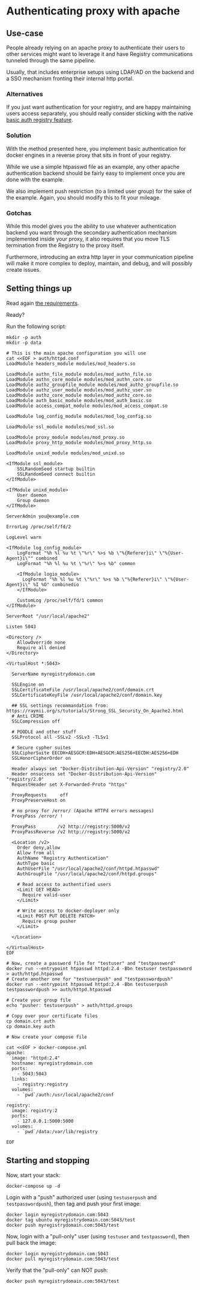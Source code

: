 <!--[metadata]>
+++
title = "Authenticating proxy with apache"
description = "Restricting access to your registry using an apache proxy"
keywords = ["registry, on-prem, images, tags, repository, distribution, authentication, proxy, apache, httpd, TLS, recipe, advanced"]
+++
<![end-metadata]-->

# Authenticating proxy with apache

## Use-case

People already relying on an apache proxy to authenticate their users to other services might want to leverage it and have Registry communications tunneled through the same pipeline.

Usually, that includes enterprise setups using LDAP/AD on the backend and a SSO mechanism fronting their internal http portal.

### Alternatives

If you just want authentication for your registry, and are happy maintaining users access separately, you should really consider sticking with the native [basic auth registry feature](deploying.md#native-basic-auth). 

### Solution

With the method presented here, you implement basic authentication for docker engines in a reverse proxy that sits in front of your registry.

While we use a simple htpasswd file as an example, any other apache authentication backend should be fairly easy to implement once you are done with the example.

We also implement push restriction (to a limited user group) for the sake of the example. Again, you should modify this to fit your mileage. 

### Gotchas

While this model gives you the ability to use whatever authentication backend you want through the secondary authentication mechanism implemented inside your proxy, it also requires that you move TLS termination from the Registry to the proxy itself.

Furthermore, introducing an extra http layer in your communication pipeline will make it more complex to deploy, maintain, and debug, and will possibly create issues.

## Setting things up

Read again [the requirements](recipes.md#requirements).

Ready?

Run the following script:

```
mkdir -p auth
mkdir -p data

# This is the main apache configuration you will use
cat <<EOF > auth/httpd.conf
LoadModule headers_module modules/mod_headers.so

LoadModule authn_file_module modules/mod_authn_file.so
LoadModule authn_core_module modules/mod_authn_core.so
LoadModule authz_groupfile_module modules/mod_authz_groupfile.so
LoadModule authz_user_module modules/mod_authz_user.so
LoadModule authz_core_module modules/mod_authz_core.so
LoadModule auth_basic_module modules/mod_auth_basic.so
LoadModule access_compat_module modules/mod_access_compat.so

LoadModule log_config_module modules/mod_log_config.so

LoadModule ssl_module modules/mod_ssl.so

LoadModule proxy_module modules/mod_proxy.so
LoadModule proxy_http_module modules/mod_proxy_http.so

LoadModule unixd_module modules/mod_unixd.so

<IfModule ssl_module>
    SSLRandomSeed startup builtin
    SSLRandomSeed connect builtin
</IfModule>

<IfModule unixd_module>
    User daemon
    Group daemon
</IfModule>

ServerAdmin you@example.com

ErrorLog /proc/self/fd/2

LogLevel warn

<IfModule log_config_module>
    LogFormat "%h %l %u %t \"%r\" %>s %b \"%{Referer}i\" \"%{User-Agent}i\"" combined
    LogFormat "%h %l %u %t \"%r\" %>s %b" common

    <IfModule logio_module>
      LogFormat "%h %l %u %t \"%r\" %>s %b \"%{Referer}i\" \"%{User-Agent}i\" %I %O" combinedio
    </IfModule>

    CustomLog /proc/self/fd/1 common
</IfModule>

ServerRoot "/usr/local/apache2"

Listen 5043

<Directory />
    AllowOverride none
    Require all denied
</Directory>

<VirtualHost *:5043>

  ServerName myregistrydomain.com

  SSLEngine on
  SSLCertificateFile /usr/local/apache2/conf/domain.crt
  SSLCertificateKeyFile /usr/local/apache2/conf/domain.key

  ## SSL settings recommandation from: https://raymii.org/s/tutorials/Strong_SSL_Security_On_Apache2.html
  # Anti CRIME
  SSLCompression off

  # POODLE and other stuff
  SSLProtocol all -SSLv2 -SSLv3 -TLSv1

  # Secure cypher suites
  SSLCipherSuite EECDH+AESGCM:EDH+AESGCM:AES256+EECDH:AES256+EDH
  SSLHonorCipherOrder on

  Header always set "Docker-Distribution-Api-Version" "registry/2.0"
  Header onsuccess set "Docker-Distribution-Api-Version" "registry/2.0"
  RequestHeader set X-Forwarded-Proto "https"

  ProxyRequests     off
  ProxyPreserveHost on

  # no proxy for /error/ (Apache HTTPd errors messages)
  ProxyPass /error/ !

  ProxyPass        /v2 http://registry:5000/v2
  ProxyPassReverse /v2 http://registry:5000/v2

  <Location /v2>
    Order deny,allow
    Allow from all
    AuthName "Registry Authentication"
    AuthType basic
    AuthUserFile "/usr/local/apache2/conf/httpd.htpasswd"
    AuthGroupFile "/usr/local/apache2/conf/httpd.groups"

    # Read access to authentified users
    <Limit GET HEAD>
      Require valid-user
    </Limit>

    # Write access to docker-deployer only
    <Limit POST PUT DELETE PATCH>
      Require group pusher
    </Limit>

  </Location>

</VirtualHost>
EOF

# Now, create a password file for "testuser" and "testpassword"
docker run --entrypoint htpasswd httpd:2.4 -Bbn testuser testpassword > auth/httpd.htpasswd
# Create another one for "testuserpush" and "testpasswordpush"
docker run --entrypoint htpasswd httpd:2.4 -Bbn testuserpush testpasswordpush >> auth/httpd.htpasswd

# Create your group file
echo "pusher: testuserpush" > auth/httpd.groups

# Copy over your certificate files
cp domain.crt auth
cp domain.key auth

# Now create your compose file

cat <<EOF > docker-compose.yml
apache:
  image: "httpd:2.4"
  hostname: myregistrydomain.com
  ports:
    - 5043:5043
  links:
    - registry:registry
  volumes:
    - `pwd`/auth:/usr/local/apache2/conf

registry:
  image: registry:2
  ports:
    - 127.0.0.1:5000:5000
  volumes:
    - `pwd`/data:/var/lib/registry

EOF
```

## Starting and stopping

Now, start your stack:

    docker-compose up -d

Login with a "push" authorized user (using `testuserpush` and `testpasswordpush`), then tag and push your first image: 

    docker login myregistrydomain.com:5043
    docker tag ubuntu myregistrydomain.com:5043/test
    docker push myregistrydomain.com:5043/test

Now, login with a "pull-only" user (using `testuser` and `testpassword`), then pull back the image:

    docker login myregistrydomain.com:5043
    docker pull myregistrydomain.com:5043/test

Verify that the "pull-only" can NOT push:

    docker push myregistrydomain.com:5043/test
